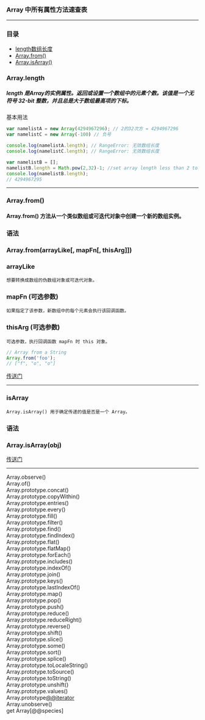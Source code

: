 ### Array 中所有属性方法速查表
---

### 目录
* [length数组长度](#length)
* [Array.from()](#Array.from())
* [Array.isArray()](#isArray)
### Array.length
##### length 是Array的实例属性。返回或设置一个数组中的元素个数。该值是一个无符号 32-bit 整数，并且总是大于数组最高项的下标。
  基本用法
```javascript
var namelistA = new Array(4294967296); // 2的32次方 = 4294967296 
var namelistC = new Array(-100) // 负号

console.log(namelistA.length); // RangeError: 无效数组长度 
console.log(namelistC.length); // RangeError: 无效数组长度 

var namelistB = []; 
namelistB.length = Math.pow(2,32)-1; //set array length less than 2 to the 32nd power 
console.log(namelistB.length); 
// 4294967295
```
------
### Array.from()
#### Array.from() 方法从一个类似数组或可迭代对象中创建一个新的数组实例。
### 语法
### Array.from(arrayLike[, mapFn[, thisArg]])
### arrayLike
    想要转换成数组的伪数组对象或可迭代对象。
### mapFn (可选参数)
    如果指定了该参数，新数组中的每个元素会执行该回调函数。
### thisArg (可选参数)
    可选参数，执行回调函数 mapFn 时 this 对象。
```javascript
// Array from a String
Array.from('foo'); 
// ["f", "o", "o"]
```
[传送门](https://developer.mozilla.org/zh-CN/docs/Web/JavaScript/Reference/Global_Objects/Array/from)

------
### isArray
    Array.isArray() 用于确定传递的值是否是一个 Array。
### 语法
### Array.isArray(obj)
[传送门](https://developer.mozilla.org/zh-CN/docs/Web/JavaScript/Reference/Global_Objects/Array/isArray)

-------
Array.observe()<br>
Array.of()<br>
Array.prototype.concat()<br>
Array.prototype.copyWithin()<br>
Array.prototype.entries()<br>
Array.prototype.every()<br>
Array.prototype.fill()<br>
Array.prototype.filter()<br>
Array.prototype.find()<br>
Array.prototype.findIndex()<br>
Array.prototype.flat()<br>
Array.prototype.flatMap()<br>
Array.prototype.forEach()<br>
Array.prototype.includes()<br>
Array.prototype.indexOf()<br>
Array.prototype.join()<br>
Array.prototype.keys()<br>
Array.prototype.lastIndexOf()<br>
Array.prototype.map()<br>
Array.prototype.pop()<br>
Array.prototype.push()<br>
Array.prototype.reduce()<br>
Array.prototype.reduceRight()<br>
Array.prototype.reverse()<br>
Array.prototype.shift()<br>
Array.prototype.slice()<br>
Array.prototype.some()<br>
Array.prototype.sort()<br>
Array.prototype.splice()<br>
Array.prototype.toLocaleString()<br>
Array.prototype.toSource()<br>
Array.prototype.toString()<br>
Array.prototype.unshift()<br>
Array.prototype.values()<br>
Array.prototype[@@iterator]()<br>
Array.unobserve()<br>
get Array[@@species]<br>
